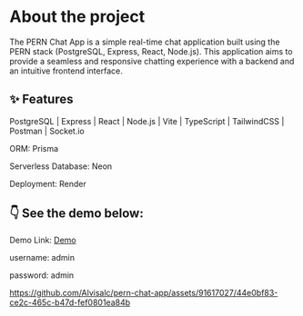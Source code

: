 <h1>About the project</h1>
<p>The PERN Chat App is a simple real-time chat application built using the PERN stack (PostgreSQL, Express, React, Node.js). This application aims to provide a seamless and responsive chatting experience with a backend and an intuitive frontend interface.</p>

## ✨ Features
<p>PostgreSQL | Express | React | Node.js | Vite | TypeScript | TailwindCSS | Postman | Socket.io</p>
<p>ORM: Prisma</p>
<p>Serverless Database: Neon</p>
<p>Deployment: Render</p>

## 👇 See the demo below:
<p>Demo Link: <a href="https://pern-chat-app-9ev7.onrender.com/" target="_blank"rel="noopener noreferrer">Demo</a></p>
<p>username: admin</p>
<p>password: admin</p>

https://github.com/Alvisalc/pern-chat-app/assets/91617027/44e0bf83-ce2c-465c-b47d-fef0801ea84b



